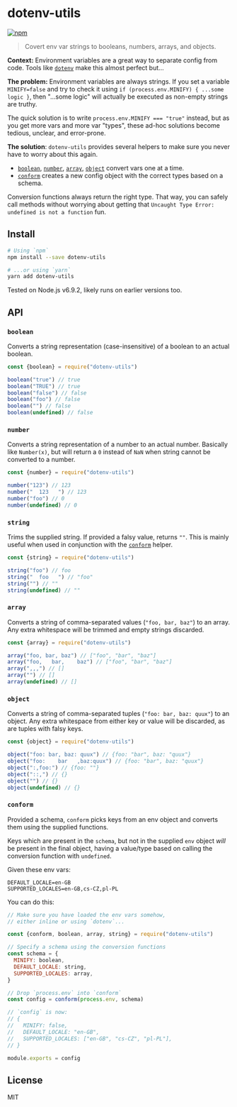 # dotenv-utils

[![npm](https://img.shields.io/npm/v/dotenv-utils.svg)](https://www.npmjs.com/package/dotenv-utils)

> Covert env var strings to booleans, numbers, arrays, and objects.

**Context:** Environment variables are a great way to separate config from code. Tools like [`dotenv`](https://www.npmjs.com/package/dotenv) make this almost perfect but...

**The problem:** Environment variables are always strings. If you set a variable `MINIFY=false` and try to check it using `if (process.env.MINIFY) { ...some logic }`, then "...some logic" will actually be executed as non-empty strings are truthy.

The quick solution is to write `process.env.MINIFY === "true"` instead, but as you get more vars and more var "types", these ad-hoc solutions become tedious, unclear, and error-prone.

**The solution**: `dotenv-utils` provides several helpers to make sure you never have to worry about this again.

- [`boolean`](#boolean), [`number`](#number), [`array`](#array), [`object`](#object) convert vars one at a time.
- [`conform`](#conform) creates a new config object with the correct types based on a schema.

Conversion functions always return the right type. That way, you can safely call methods without worrying about getting that `Uncaught Type Error: undefined is not a function` fun.

## Install

```sh
# Using `npm`
npm install --save dotenv-utils

# ...or using `yarn`
yarn add dotenv-utils
```

Tested on Node.js v6.9.2, likely runs on earlier versions too.

## API

### `boolean`

Converts a string representation (case-insensitive) of a boolean to an actual boolean.

```js
const {boolean} = require("dotenv-utils")

boolean("true") // true
boolean("TRUE") // true
boolean("false") // false
boolean("foo") // false
boolean("") // false
boolean(undefined) // false
```

### `number`

Converts a string representation of a number to an actual number. Basically like `Number(x)`, but will return a `0` instead of `NaN` when string cannot be converted to a number.

```js
const {number} = require("dotenv-utils")

number("123") // 123
number("  123   ") // 123
number("foo") // 0
number(undefined) // 0
```

### `string`

Trims the supplied string. If provided a falsy value, returns `""`. This is mainly useful when used in conjunction with the [`conform`](#conform) helper.

```js
const {string} = require("dotenv-utils")

string("foo") // foo
string("  foo   ") // "foo"
string("") // ""
string(undefined) // ""
```

### `array`

Converts a string of comma-separated values (`"foo, bar, baz"`) to an array. Any extra whitespace will be trimmed and empty strings discarded.

```js
const {array} = require("dotenv-utils")

array("foo, bar, baz") // ["foo", "bar", "baz"]
array("foo,   bar,    baz") // ["foo", "bar", "baz"]
array(",,,") // []
array("") // []
array(undefined) // []
```

### `object`

Converts a string of comma-separated tuples (`"foo: bar, baz: quux"`) to an object. Any extra whitespace from either key or value will be discarded, as are tuples with falsy keys.

```js
const {object} = require("dotenv-utils")

object("foo: bar, baz: quux") // {foo: "bar", baz: "quux"}
object("foo:    bar   ,baz:quux") // {foo: "bar", baz: "quux"}
object(":,foo:") // {foo: ""}
object("::,") // {}
object("") // {}
object(undefined) // {}
```

### `conform`

Provided a schema, `conform` picks keys from an env object and converts them using the supplied functions.

Keys which are present in the `schema`, but not in the supplied `env` object *will* be present in the final object, having a value/type based on calling the conversion function with `undefined`.

Given these env vars:
```
DEFAULT_LOCALE=en-GB
SUPPORTED_LOCALES=en-GB,cs-CZ,pl-PL
```

You can do this:
```js
// Make sure you have loaded the env vars somehow,
// either inline or using `dotenv`...

const {conform, boolean, array, string} = require("dotenv-utils")

// Specify a schema using the conversion functions
const schema = {
  MINIFY: boolean,
  DEFAULT_LOCALE: string,
  SUPPORTED_LOCALES: array,
}

// Drop `process.env` into `conform`
const config = conform(process.env, schema)

// `config` is now:
// {
//   MINIFY: false,
//   DEFAULT_LOCALE: "en-GB",
//   SUPPORTED_LOCALES: ["en-GB", "cs-CZ", "pl-PL"],
// }

module.exports = config
```

## License

MIT
